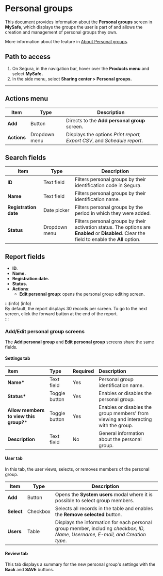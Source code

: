 # Personal groups


This document provides information about the **Personal groups** screen in **MySafe**, which displays the groups the user is part of and allows the creation and management of personal groups they own.  

More information about the feature in [About Personal groups](/v4/docs/mysafe-private-groups).

## Path to access

1. On Segura, in the navigation bar, hover over the **Products menu** and select **MySafe.**  
2. In the side menu, select **Sharing center \> Personal groups.**

---

## Actions menu

| Item | Type | Description |
| ----- | ----- | ----- |
| **Add** | Button | Directs to the **Add personal group** screen. |
| **Actions** | Dropdown menu | Displays the options *Print report, Export CSV*, and *Schedule report*. |

## Search fields

| Item | Type | Description |
| ----- | ----- | ----- |
| **ID** | Text field | Filters personal groups by their identification code in Segura. |
| **Name** | Text field | Filters personal groups by their identification name. |
| **Registration date** | Date picker | Filters personal groups by the period in which they were added. |
| **Status** | Dropdown menu | Filters personal groups by their activation status. The options are **Enabled** or **Disabled**. Clear the field to enable the **All** option. |

## Report fields

* **ID.**  
* **Name.**  
* **Registration date.**  
* **Status.**  
* **Actions**:  
  * **Edit personal group**: opens the personal group editing screen.

:::(info) (info)  
By default, the report displays 30 records per screen. To go to the next screen, click the forward button at the end of the report.  
:::

### Add/Edit personal group screens

The **Add personal group** and **Edit personal group** screens share the same fields.

#### Settings tab
| Item | Type | Required | Description |
| :---- | :---- | :---- | :---- |
| **Name\*** | Text field  | Yes | Personal group identification name. |
| **Status\*** | Toggle button | Yes | Enables or disables the personal group. |
| **Allow members to view this group?**\*  | Toggle button | Yes | Enables or disables the group members' from viewing and interacting with the group. |
| **Description** | Text field | No | General information about the personal group. |

#### User tab

In this tab, the user views, selects, or removes members of the personal group.



| Item | Type | Description |
| ----- | ----- | ----- |
| **Add** | Button | Opens the **System users** modal where it is possible to select group members.  |
| **Select** | Checkbox | Selects all records in the table and enables the **Remove selected** button. |
| **Users** | Table | Displays the information for each personal group member, including *checkbox, ID, Name, Username, E-mail, and Creation type*.  |

#### Review tab

This tab displays a summary for the new personal group's settings with the **Back** and **SAVE** buttons.
